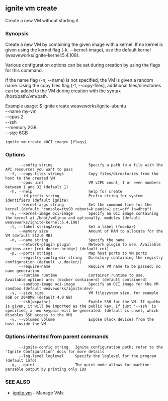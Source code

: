 ## ignite vm create

Create a new VM without starting it

### Synopsis


Create a new VM by combining the given image with a kernel. If no
kernel is given using the kernel flag (-k, --kernel-image), use the
default kernel (weaveworks/ignite-kernel:5.4.108).

Various configuration options can be set during creation by using
the flags for this command.

If the name flag (-n, --name) is not specified,
the VM is given a random name. Using the copy files
flag (-f, --copy-files), additional files/directories
can be added to the VM during creation with the syntax
/host/path:/vm/path.

Example usage:
	$ ignite create weaveworks/ignite-ubuntu \
		--name my-vm \
		--cpus 2 \
		--ssh \
		--memory 2GB \
		--size 6GB


```
ignite vm create <OCI image> [flags]
```

### Options

```
      --config string                Specify a path to a file with the API resources you want to pass
  -f, --copy-files strings           Copy files/directories from the host to the created VM
      --cpus uint                    VM vCPU count, 1 or even numbers between 1 and 32 (default 1)
  -h, --help                         help for create
      --id-prefix string             Prefix string for system identifiers (default ignite)
      --kernel-args string           Set the command line for the kernel (default "console=ttyS0 reboot=k panic=1 pci=off ip=dhcp")
  -k, --kernel-image oci-image       Specify an OCI image containing the kernel at /boot/vmlinux and optionally, modules (default weaveworks/ignite-kernel:5.4.108)
  -l, --label stringArray            Set a label (foo=bar)
      --memory size                  Amount of RAM to allocate for the VM (default 512.0 MB)
  -n, --name string                  Specify the name
      --network-plugin plugin        Network plugin to use. Available options are: [cni docker-bridge] (default cni)
  -p, --ports strings                Map host ports to VM ports
      --registry-config-dir string   Directory containing the registry configuration (default ~/.docker/)
      --require-name                 Require VM name to be passed, no name generation
      --runtime runtime              Container runtime to use. Available options are: [docker containerd] (default containerd)
      --sandbox-image oci-image      Specify an OCI image for the VM sandbox (default weaveworks/ignite:dev)
  -s, --size size                    VM filesystem size, for example 5GB or 2048MB (default 4.0 GB)
      --ssh[=<path>]                 Enable SSH for the VM. If <path> is given, it will be imported as the public key. If just '--ssh' is specified, a new keypair will be generated. (default is unset, which disables SSH access to the VM)
  -v, --volumes volume               Expose block devices from the host inside the VM
```

### Options inherited from parent commands

```
      --ignite-config string   Ignite configuration path; refer to the 'Ignite Configuration' docs for more details
      --log-level loglevel     Specify the loglevel for the program (default info)
  -q, --quiet                  The quiet mode allows for machine-parsable output by printing only IDs
```

### SEE ALSO

* [ignite vm](ignite_vm.md)	 - Manage VMs

